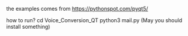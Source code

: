 the examples comes from https://pythonspot.com/pyqt5/ 

how to run?
cd Voice_Conversion_QT
python3 mail.py
(May you should install something)
